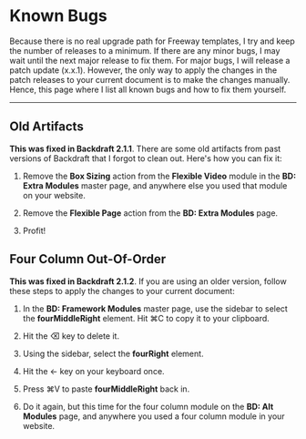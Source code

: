 # Known Bugs

Because there is no real upgrade path for Freeway templates, I try and keep the number of releases to a minimum. If there are any minor bugs, I may wait until the next major release to fix them. For major bugs, I will release a patch update (x.x.1). However, the only way to apply the changes in the patch releases to your current document is to make the changes manually. Hence, this page where I list all known bugs and how to fix them yourself.

----

## Old Artifacts

**This was fixed in Backdraft 2.1.1**. There are some old artifacts from past versions of Backdraft that I forgot to clean out. Here's how you can fix it:

1. Remove the **Box Sizing** action from the **Flexible Video** module in the **BD: Extra Modules** master page, and anywhere else you used that module on your website.

2. Remove the **Flexible Page** action from the **BD: Extra Modules** page.

3. Profit!

## Four Column Out-Of-Order

**This was fixed in Backdraft 2.1.2**. If you are using an older version, follow these steps to apply the changes to your current document:

1. In the **BD: Framework Modules** master page, use the sidebar to select the **fourMiddleRight** element. Hit ⌘C to copy it to your clipboard.

2. Hit the ⌫ key to delete it.

3. Using the sidebar, select the **fourRight** element.

4. Hit the ← key on your keyboard once.

5. Press ⌘V to paste **fourMiddleRight** back in.

6. Do it again, but this time for the four column module on the **BD: Alt Modules** page, and anywhere you used a four column module in your website.

